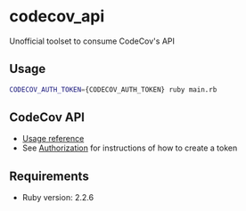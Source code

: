 # codecov_api
Unofficial toolset to consume CodeCov's API

## Usage
```bash
CODECOV_AUTH_TOKEN={CODECOV_AUTH_TOKEN} ruby main.rb
```

## CodeCov API
* [Usage reference](https://docs.codecov.io/reference#usage)
* See [Authorization](https://docs.codecov.io/reference#authorization) for instructions of how to create a token

## Requirements
* Ruby version: 2.2.6
